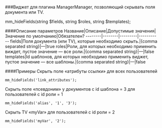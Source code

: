 ###Виджет для плагина ManagerManager, позволяющий скрывать поля документа или TV.

mm_hideFields(string $fields, string $roles, string $templates);


####Описание параметров
Название|Описание|Допустимые значения|Значение по умолчанию|Обязателен?
--------|--------|---------|-----------
fields|Поля документа (или TV), которые необходимо скрыть.|{comma separated string}|—|true
roles|Роли, для которых необходимо применить виждет, пустое значение — все роли.|{comma separated string}|—|false
templates|Id шаблонов, для которых необходимо применить виджет, пустое значение — все шаблоны.|{comma separated string}|—|false

####Примеры
Скрыть поле «атрибуты ссылки» для всех пользователей
	
	mm_hideFields('link_attributes');

Скрыть поле «псевдоним» у документов с id шаблона = 3 для пользователей с id роли = 1

	mm_hideFields('alias', '1', '3');

Скрыть TV «myVar» для пользователей с id роли = 2
	
	mm_hideFields('myVar', '2');